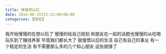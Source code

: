 ```yaml
---
title: 慢慢想以后
date: 2014-06-15T23:22:00+08:00
categories: [随笔]
---
```


我开始慢慢的在想以后了
慢慢的给自己规划
和朋友在一起的话题也慢慢的从吃喝玩乐到了赚钱养家
毕竟我们都长大了
我憧憬以后的生活
自己有自己的事业
有一个稳定的生活
有不需要那么多的几个知心朋友
这些就够了
